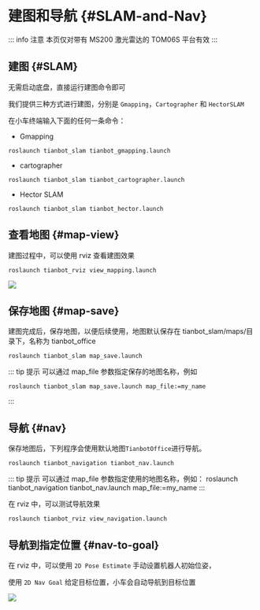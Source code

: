 # 建图和导航 {#SLAM-and-Nav}

::: info 注意
本页仅对带有 MS200 激光雷达的 TOM06S 平台有效
:::

## 建图 {#SLAM}

无需启动底盘，直接运行建图命令即可

我们提供三种方式进行建图，分别是 `Gmapping`，`Cartographer` 和 `HectorSLAM`

在小车终端输入下面的任何一条命令：
- Gmapping

```shell
roslaunch tianbot_slam tianbot_gmapping.launch
```
- cartographer

```shell
roslaunch tianbot_slam tianbot_cartographer.launch 
```
- Hector SLAM

```shell
roslaunch tianbot_slam tianbot_hector.launch
```

## 查看地图 {#map-view}

建图过程中，可以使用 rviz 查看建图效果

```shell
roslaunch tianbot_rviz view_mapping.launch
```

![](https://tianbot-pic.oss-cn-beijing.aliyuncs.com/tianbot-pic/Tianbot-Doc20240909124038.png)

## 保存地图 {#map-save}

建图完成后，保存地图，以便后续使用，地图默认保存在 tianbot_slam/maps/目录下，名称为 tianbot_office

```shell
roslaunch tianbot_slam map_save.launch
```

::: tip 提示
可以通过 map_file 参数指定保存的地图名称，例如
```shell
roslaunch tianbot_slam map_save.launch map_file:=my_name
```
:::

## 导航 {#nav}

保存地图后，下列程序会使用默认地图`TianbotOffice`进行导航。
```shell
roslaunch tianbot_navigation tianbot_nav.launch
```

::: tip 提示
可以通过 map_file 参数指定使用的地图名称，例如：
roslaunch tianbot_navigation tianbot_nav.launch map_file:=my_name
:::

在 rviz 中，可以测试导航效果

```shell
roslaunch tianbot_rviz view_navigation.launch
```

## 导航到指定位置 {#nav-to-goal}

在 rviz 中，可以使用 `2D Pose Estimate` 手动设置机器人初始位姿，

使用 `2D Nav Goal` 给定目标位置，小车会自动导航到目标位置

![](https://tianbot-pic.oss-cn-beijing.aliyuncs.com/tianbot-pic/Tianbot-Doc20240909124122.png)
